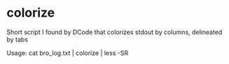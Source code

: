 # colorize
Short script I found by DCode that colorizes stdout by columns, delineated by tabs

Usage: cat bro_log.txt | colorize | less -SR
